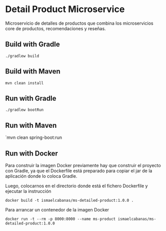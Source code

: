 # Detail Product Microservice

Microservicio de detalles de productos que combina los microservicios core
de productos, recomendaciones y reseñas.


## Build with Gradle

`./gradlew build`

## Build with Maven

`mvn clean install`

## Run with Gradle

`./gradlew bootRun`

## Run with Maven

`mvn clean spring-boot:run

## Run with Docker

Para construir la imagen Docker previamente hay que construir el proyecto con Gradle,
ya que el Dockerfile está preparado para copiar el jar de la aplicación donde lo coloca Gradle.

Luego, colocarnos en el directorio donde está el fichero Dockerfile y ejecutar la instrucción

`docker build -t ismaelcabanas/ms-detailed-product:1.0.0 .`

Para arrancar un contenedor de la imagen Docker

`docker run -t --rm -p 8000:8000 --name ms-product ismaelcabanas/ms-detailed-product:1.0.0`


